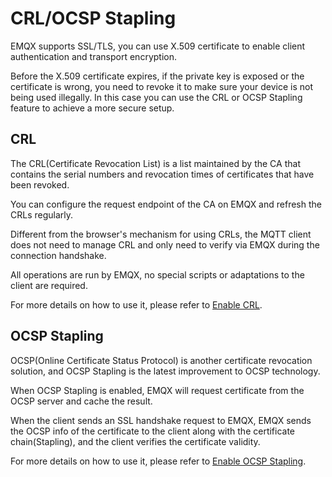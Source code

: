 # CRL/OCSP Stapling

EMQX supports SSL/TLS, you can use X.509 certificate to enable client authentication and transport encryption.

Before the X.509 certificate expires, if the private key is exposed or the certificate is wrong, you need to revoke it to make sure your device is not being used illegally.
In this case you can use the CRL or OCSP Stapling feature to achieve a more secure setup.

## CRL

The CRL(Certificate Revocation List) is a list maintained by the CA that contains the serial numbers and revocation times of certificates that have been revoked.

You can configure the request endpoint of the CA on EMQX and refresh the CRLs regularly.

Different from the browser's mechanism for using CRLs, the MQTT client does not need to manage CRL and only need to verify via EMQX during the connection handshake.

All operations are run by EMQX, no special scripts or adaptations to the client are required.

For more details on how to use it, please refer to [Enable CRL](../configuration/configuration.md#listener-ssl-external-enable-crl-check).

## OCSP Stapling

OCSP(Online Certificate Status Protocol) is another certificate revocation solution, and OCSP Stapling is the latest improvement to OCSP technology.

When OCSP Stapling is enabled, EMQX will request certificate from the OCSP server and cache the result.

When the client sends an SSL handshake request to EMQX, EMQX sends the OCSP info of the certificate to the client along with the certificate chain(Stapling), and the client verifies the certificate validity.

For more details on how to use it, please refer to [Enable OCSP Stapling](../configuration/configuration.md#listener-ssl-external-enable-ocsp-stapling).
